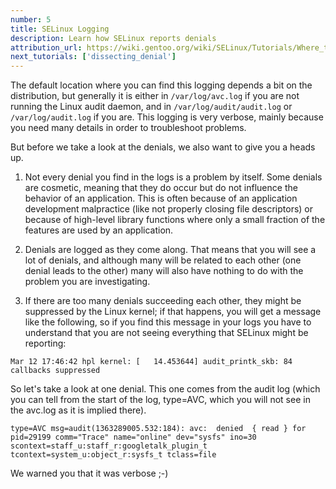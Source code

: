 ```yaml
---
number: 5
title: SELinux Logging
description: Learn how SELinux reports denials
attribution_url: https://wiki.gentoo.org/wiki/SELinux/Tutorials/Where_to_find_SELinux_permission_denial_details
next_tutorials: ['dissecting_denial']
---
```


The default location where you can find this logging depends a bit on the distribution, but
generally it is either in `/var/log/avc.log` if you are not running the Linux audit daemon, and in
`/var/log/audit/audit.log` or `/var/log/audit.log` if you are. This logging is very verbose, mainly
because you need many details in order to troubleshoot problems.

But before we take a look at the denials, we also want to give you a heads up.

1. Not every denial you find in the logs is a problem by itself. Some denials are cosmetic, meaning
that they do occur but do not influence the behavior of an application. This is often because of an application development malpractice (like not properly closing file descriptors) or because of high-level library functions where only a small fraction of the features are used by an application.

2. Denials are logged as they come along. That means that you will see a lot of denials, and
although many will be related to each other (one denial leads to the other) many will also have
nothing to do with the problem you are investigating.

3. If there are too many denials succeeding each other, they might be suppressed by the Linux
kernel; if that happens, you will get a message like the following, so if you find this message in
your logs you have to understand that you are not seeing everything that SELinux might be reporting:

```
Mar 12 17:46:42 hpl kernel: [   14.453644] audit_printk_skb: 84 callbacks suppressed
```

So let's take a look at one denial. This one comes from the audit log (which you can tell from the start of the log, type=AVC, which you will not see in the avc.log as it is implied there).

```
type=AVC msg=audit(1363289005.532:184): avc:  denied  { read } for
pid=29199 comm="Trace" name="online" dev="sysfs" ino=30
scontext=staff_u:staff_r:googletalk_plugin_t
tcontext=system_u:object_r:sysfs_t tclass=file
```

We warned you that it was verbose ;-)
